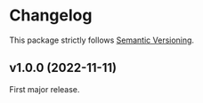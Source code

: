
# Changelog

This package strictly follows [Semantic Versioning](https://semver.org).

## v1.0.0 (2022-11-11)

First major release.
